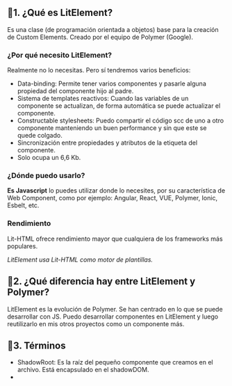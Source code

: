 ## 📍1. ¿Qué es LitElement?

Es una clase (de programación orientada a objetos) base para la creación de Custom Elements.
Creado por el equipo de Polymer (Google).

### ¿Por qué necesito LitElement?

Realmente no lo necesitas. Pero sí tendremos varios beneficios:

- Data-binding: Permite tener varios componentes y pasarle alguna propiedad del componente hijo al padre.
- Sistema de templates reactivos: Cuando las variables de un componente se actualizan, de forma automática se puede actualizar el componente.
- Constructable stylesheets: Puedo compartir el código scc de uno a otro componente manteniendo un buen performance y sin que este se quede colgado.
- Sincronización entre propiedades y atributos de la etiqueta del componente.
- Solo ocupa un 6,6 Kb.

### ¿Dónde puedo usarlo?

**Es Javascript** lo puedes utilizar donde lo necesites, por su característica de Web Component, como por ejemplo: Angular, React, VUE, Polymer, Ionic, Esbelt, etc.

### Rendimiento

Lit-HTML ofrece rendimiento mayor que cualquiera de los frameworks más populares.

*LitElement usa Lit-HTML como motor de plantillas.*

## 📍2. ¿Qué diferencia hay entre LitElement y Polymer?

LitElement es la evolución de Polymer. Se han centrado en lo que se puede desarrollar con JS.
Puedo desarrollar componentes en LitElement y luego reutilizarlo en mis otros proyectos como un componente más.


## 📍3. Términos

- ShadowRoot: Es la raíz del pequeño componente que creamos en el archivo. Está encapsulado en el shadowDOM.
- 